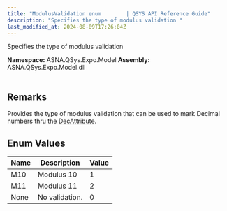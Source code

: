 ```yaml
---
title: "ModulusValidation enum        | QSYS API Reference Guide"
description: "Specifies the type of modulus validation "
last_modified_at: 2024-08-09T17:26:04Z
---
```


Specifies the type of modulus validation

**Namespace:** ASNA.QSys.Expo.Model
**Assembly:** ASNA.QSys.Expo.Model.dll
<br>
<br>

## Remarks

Provides the type of modulus validation that can be used to mark  Decimal numbers thru the [DecAttribute](/reference/expo/qsys-expo-model/dec-attribute.html).


## Enum Values

| Name | Description | Value
| --- | --- | --- 
| M10 | Modulus 10 | 1 |
| M11 | Modulus 11 | 2 |
| None | No validation. | 0 |
